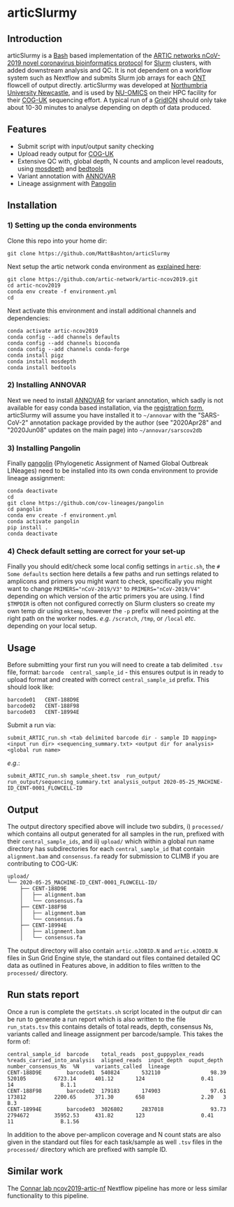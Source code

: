 # articSlurmy

## Introduction
articSlurmy is a [Bash](https://www.gnu.org/software/bash/) based implementation of the [ARTIC networks nCoV-2019 novel coronavirus bioinformatics protocol](https://artic.network/ncov-2019/ncov2019-bioinformatics-sop.html) for [Slurm](https://slurm.schedmd.com/documentation.html) clusters, with added downstream analysis and QC. It is not dependent on a workflow system such as Nextflow and submits Slurm job arrays for each [ONT](https://nanoporetech.com/) flowcell of output directly.  articSlurmy was developed at [Northumbria University Newcastle](https://www.northumbria.ac.uk/), and is used by [NU-OMICS](https://www.northumbria.ac.uk/business-services/engage-with-us/research/nu-omics/) on their HPC facility for their [COG-UK](https://www.cogconsortium.uk/) sequencing effort. A typical run of a [GridION](https://nanoporetech.com/products/gridion) should only take about 10-30 minutes to analyse depending on depth of data produced.


## Features

* Submit script with input/output sanity checking
* Upload ready output for [COG-UK](https://www.cogconsortium.uk/)
* Extensive QC with, global depth, N counts and amplicon level readouts, using [mosdpeth](https://github.com/brentp/mosdepth) and [bedtools](https://bedtools.readthedocs.io/en/latest/)
* Variant annotation with [ANNOVAR](https://doc-openbio.readthedocs.io/projects/annovar/en/latest/)
* Lineage assignment with [Pangolin](https://github.com/hCoV-2019/pangolin)


## Installation

### 1) Setting up the conda environments
Clone this repo into your home dir:

`git clone https://github.com/MattBashton/articSlurmy`

Next setup the artic network conda environment as [explained here](https://artic.network/ncov-2019/ncov2019-bioinformatics-sop.html):

```
git clone https://github.com/artic-network/artic-ncov2019.git
cd artic-ncov2019
conda env create -f environment.yml
cd
```

Next activate this environment and install additional channels and dependencies:

```
conda activate artic-ncov2019
conda config --add channels defaults
conda config --add channels bioconda
conda config --add channels conda-forge
conda install pigz
conda install mosdepth
conda install bedtools
```

### 2) Installing ANNOVAR

Next we need to install [ANNOVAR](https://annovar.openbioinformatics.org/en/latest/) for variant annotation, which sadly is not available for easy conda based installation, via the [registration form](https://www.openbioinformatics.org/annovar/annovar_download_form.php), articSlurmy will assume you have installed it to `~/annovar` with the "SARS-CoV-2" annotation package provided by the author (see "2020Apr28" and "2020Jun08" updates on the main page) into `~/annovar/sarscov2db`

### 3) Installing Pangolin

Finally [pangolin](https://github.com/hCoV-2019/pangolin) (Phylogenetic Assignment of Named Global Outbreak LINeages) need to be installed into its own conda environment to provide lineage assignment:

```
conda deactivate
cd
git clone https://github.com/cov-lineages/pangolin
cd pangolin
conda env create -f environment.yml
conda activate pangolin
pip install .
conda deactivate
```

### 4) Check default setting are correct for your set-up

Finally you should edit/check some local config settings in `artic.sh`, the `# Some defaults` section here details a few paths and run settings related to amplicons and primers you might want to check, specifically you might want to change `PRIMERS="nCoV-2019/V3"` to `PRIMERS="nCoV-2019/V4"` depending on which version of the artic primers you are using. I find `$TMPDIR` is often not configured correctly on Slurm clusters so create my own temp dir using `mktemp`, however the `-p` prefix will need pointing at the right path on the worker nodes. _e_._g_. `/scratch`, `/tmp`, or `/local` _etc_. depending on your local setup.

## Usage

Before submitting your first run you will need to create a tab delimited `.tsv` file, format: `barcode  central_sample_id` - this ensures output is in ready to upload format and created with correct `central_sample_id` prefix. This should look like:

```
barcode01	CENT-188D9E
barcode02	CENT-188F98
barcode03	CENT-18994E
```

Submit a run via:

`submit_ARTIC_run.sh <tab delimited barcode dir - sample ID mapping> <input run dir> <sequencing_summary.txt> <output dir for analysis> <global run name>`

_e_._g_.:

`submit_ARTIC_run.sh sample_sheet.tsv  run_output/ run_output/sequencing_summary.txt analysis_output 2020-05-25_MACHINE-ID_CENT-0001_FLOWCELL-ID`

## Output

The output directory specified above will include two subdirs, i) `processed/` which contains all output generated for all samples in the run, prefixed with their `central_sample_ids`, and ii) `upload/` which within a global run name directory has subdirectories for each `central_sample_id` that contain `alignment.bam` and `consensus.fa` ready for submission to CLIMB if you are contributing to COG-UK:

```
upload/
└── 2020-05-25_MACHINE-ID_CENT-0001_FLOWCELL-ID/
    ├── CENT-188D9E
    │   ├── alignment.bam
    │   └── consensus.fa
    ├── CENT-188F98
    │   ├── alignment.bam
    │   └── consensus.fa
    ├── CENT-18994E
    │   ├── alignment.bam
    │   └── consensus.fa
```

The output directory will also contain `artic.oJOBID.N` and `artic.eJOBID.N` files in Sun Grid Engine style, the standard out files contained detailed QC data as outlined in Features above, in addition to files written to the `processed/` directory.

## Run stats report
Once a run is complete the `getStats.sh` script located in the output dir can be run to generate a run report which is also written to the file `run_stats.tsv` this contains details of total reads, depth, consensus Ns, variants called and lineage assignment per barcode/sample.  This takes the form of:

```
central_sample_id  barcode    total_reads  post_guppyplex_reads  %reads_carried_into_analysis  aligned_reads  input_depth  ouput_depth  number_consensus_Ns  %N     variants_called  lineage
CENT-188D9E        barcode01  540824       532110                98.39                         520105         6723.14      401.12       124                  0.41   14               B.1.1
CENT-188F98        barcode02  179183       174903                97.61                         173812         2200.65      371.30       658                  2.20   3                B.3
CENT-18994E        barcode03  3026802      2837018               93.73                         2794672        35952.53     431.82       123                  0.41   11               B.1.56
```

In addition to the above per-amplicon coverage and N count stats are also given in the standard out files for each task/sample as well `.tsv` files in the `processed/` directory which are prefixed with sample ID.

## Similar work
The [Connar lab ncov2019-artic-nf](https://github.com/connor-lab/ncov2019-artic-nf) Nextflow pipeline has more or less similar functionality to this pipeline.
